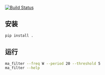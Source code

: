 [![Build Status](https://travis-ci.com/zhangyuz/quantz.svg?token=Dy7SZxVytRKD6vwS4HXe&branch=master)](https://travis-ci.com/zhangyuz/quantz)
## 安装

```bash
pip install .
```

## 运行

```bash
ma_filter --freq W --period 20 --threshold 5
ma_filter --help 
```

